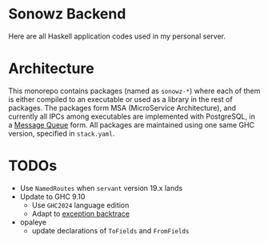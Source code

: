 # Sonowz Backend

Here are all Haskell application codes used in my personal server.

# Architecture

This monorepo contains packages (named as `sonowz-*`) where each of them is either compiled to an executable or used as a library in the rest of packages.
The packages form MSA (MicroService Architecture), and currently all IPCs among executables are implemented with PostgreSQL, in a [Message Queue](sonowz-core/src/Sonowz/Core/MessageQueue/Effect.hs) form.
All packages are maintained using one same GHC version, specified in `stack.yaml`.

# TODOs

- Use `NamedRoutes` when `servant` version 19.x lands
- Update to GHC 9.10
  - Use `GHC2024` language edition
  - Adapt to [exception backtrace](https://github.com/ghc-proposals/ghc-proposals/blob/master/proposals/0330-exception-backtraces.rst)
- opaleye
  - update declarations of `ToFields` and `FromFields`
